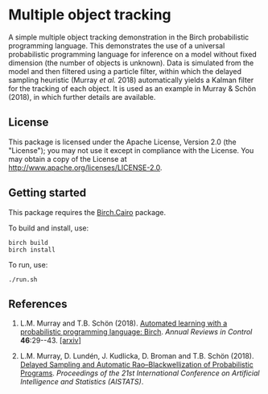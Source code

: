 # Multiple object tracking

A simple multiple object tracking demonstration in the Birch probabilistic programming language. This demonstrates the use of a universal probabilistic programming language for inference on a model without fixed dimension (the number of objects is unknown). Data is simulated from the model and then filtered using a particle filter, within which the delayed sampling heuristic (Murray *et al.* 2018) automatically yields a Kalman filter for the tracking of each object. It is used as an example in Murray & Schön (2018), in which further details are available.


## License

This package is licensed under the Apache License, Version 2.0 (the "License"); you may not use it except in compliance with the License. You may obtain a copy of the License at <http://www.apache.org/licenses/LICENSE-2.0>.


## Getting started

This package requires the [Birch.Cairo](https://github.com/lawmurray/Birch.Cairo) package.

To build and install, use:

    birch build
    birch install

To run, use:

    ./run.sh


## References

  1. L.M. Murray and T.B. Schön (2018). [Automated learning with a probabilistic programming language: Birch](https://dx.doi.org/10.1016/j.arcontrol.2018.10.013). *Annual Reviews in Control* **46**:29--43. [[arxiv]](https://arxiv.org/abs/1810.01539)

  2. L.M. Murray, D. Lundén, J. Kudlicka, D. Broman and T.B. Schön (2018). [Delayed Sampling and Automatic Rao&ndash;Blackwellization of Probabilistic Programs](https://arxiv.org/abs/1708.07787). *Proceedings of the 21st International Conference on Artificial Intelligence and Statistics (AISTATS)*.
